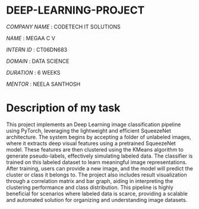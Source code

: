 # DEEP-LEARNING-PROJECT


*COMPANY NAME* : CODETECH IT SOLUTIONS

*NAME*         : MEGAA C V

*INTERN ID*    : CT06DN683

*DOMAIN*       : DATA SCIENCE

*DURATION*     : 6 WEEKS

*MENTOR*       : NEELA SANTHOSH

# Description of my task

This project implements an Deep Learning image classification pipeline using PyTorch, leveraging the lightweight and efficient SqueezeNet architecture. The system begins by accepting a folder of unlabeled images, where it extracts deep visual features using a pretrained SqueezeNet model. These features are then clustered using the KMeans algorithm to generate pseudo-labels, effectively simulating labeled data. The classifier is trained on this labeled dataset to learn meaningful image representations. After training, users can provide a new image, and the model will predict the cluster or class it belongs to. The project also includes result visualization through a correlation matrix and bar graph, aiding in interpreting the clustering performance and class distribution. This pipeline is highly beneficial for scenarios where labeled data is scarce, providing a scalable and automated solution for organizing and understanding image datasets.
